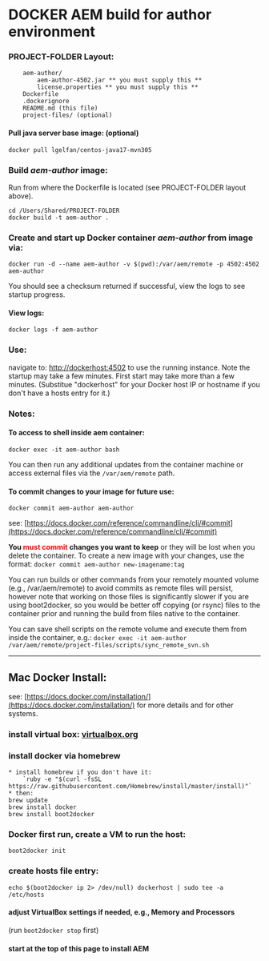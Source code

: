 # DOCKER AEM build for author environment

### PROJECT-FOLDER Layout:
		aem-author/
			aem-author-4502.jar ** you must supply this **
			license.properties ** you must supply this **
		Dockerfile
		.dockerignore
		README.md (this file)
		project-files/ (optional)
	
#### Pull java server base image: (optional)
	docker pull lgelfan/centos-java17-mvn305

### Build _aem-author_ image:
Run from where the Dockerfile is located (see PROJECT-FOLDER layout above).

	cd /Users/Shared/PROJECT-FOLDER
	docker build -t aem-author .

		
### Create and start up Docker container _aem-author_  from image via:

	docker run -d --name aem-author -v $(pwd):/var/aem/remote -p 4502:4502 aem-author

You should see a checksum returned if successful, view the logs to see startup progress.

#### View logs:
	docker logs -f aem-author
	
### Use:
navigate to: [http://dockerhost:4502](http://dockerhost:4502) to use the running instance. Note the startup may take a few minutes. First start may take more than a few minutes. (Substitue "dockerhost" for your Docker host IP or hostname if you don't have a hosts entry for it.)

### Notes:
#### To access to shell inside aem container: 
	docker exec -it aem-author bash
You can then run any additional updates from the container machine or access external files via the `/var/aem/remote` path.

#### To commit changes to your image for future use:
	docker commit aem-author aem-author
see: [https://docs.docker.com/reference/commandline/cli/#commit](https://docs.docker.com/reference/commandline/cli/#commit)

**You <span style="color:red">must commit</span> changes you want to keep** or they will be lost when you delete the container. To create a new image with your changes, use the format: `docker commit aem-author new-imagename:tag`

You can run builds or other commands from your remotely mounted volume (e.g., /var/aem/remote) to avoid commits as remote files will persist, however note that working on those files is significantly slower if you are using boot2docker, so you would be better off copying (or rsync) files to the container prior and running the build from files native to the container.

You can save shell scripts on the remote volume and execute them from inside the container, e.g.:
`docker exec -it aem-author /var/aem/remote/project-files/scripts/sync_remote_svn.sh`

----


## Mac Docker Install:

see: [https://docs.docker.com/installation/](https://docs.docker.com/installation/) for more details and for other systems.

### install virtual box: [virtualbox.org](http://virtualbox.org/)

### install docker via homebrew 
	* install homebrew if you don't have it:
	    `ruby -e "$(curl -fsSL https://raw.githubusercontent.com/Homebrew/install/master/install)"`
	* then:
	brew update
	brew install docker
	brew install boot2docker

### Docker first run, create a VM to run the host:
	boot2docker init
	
### create hosts file entry:
	echo $(boot2docker ip 2> /dev/null) dockerhost | sudo tee -a /etc/hosts

#### adjust VirtualBox settings if needed, e.g., Memory and Processors

(run `boot2docker stop` first)

#### start at the top of this page to install AEM